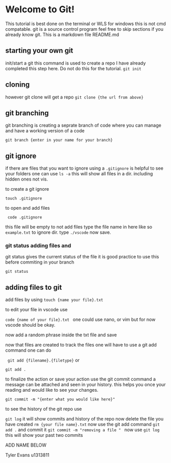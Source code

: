 # Welcome to Git!
This tutorial is best done on the terminal or WLS for windows this is not cmd compatable.
git is a source control program feel free to skip sections if you already know
git. This is a markdown file README.md

## starting your own git
init/start a git this command is used to create a repo
I have already completed this step here. Do not do this for the tutorial.
``` git init ```

## cloning
however
git clone will get a repo
```git clone {the url from above}```

## git branching
git branching is creating a seprate branch of code where you can manage and have a working version
of a code

``` git branch {enter in your name for your branch} ```

## git ignore

if there are files that you want to ignore using a ```.gitignore``` is helpful
to see your folders one can use
`ls -a` this will show all files in a dir. including hidden ones not vis.



to create a git ignore

``` touch .gitignore ```

to open and add files

``` code .gitignore```

this file will be empty
to not add files type the file name in here
like so
``` example.txt ```
to ignore dir. type
``` ./vscode ```
now save.

### git status adding files and
git status gives the current status of the file
it is good practice to use this before commiting in your branch

```git status ```

## adding files to git
add files by using
``` touch {name your file}.txt ```

to edit your file in vscode use

```code {name of your file}.txt ```
one could use nano, or vim but for now vscode should be okay.

now add a random phrase inside the txt file and save

now that files are created to track the files one will have to
use a git add command
one can do

``` git add {filename}.{filetype}```
or

``` git add . ```

to finalize the action or save your action
use the git commit command a message can be attached and seen in your history.
this helps you once your reading and would like to see your changes.

```git commit -m "{enter what you would like here}"```

to see the history of the git repo
use

```git log```
it will show commits and history of the repo
now delete the file you have created
``` rm {your file name}.txt ```
now use the git add command
``` git add . ```
and commit it
```git commit -m "removing a file " ```
now use
```git log```
this will show your past two commits



ADD NAME BELOW

Tyler Evans u1313811
